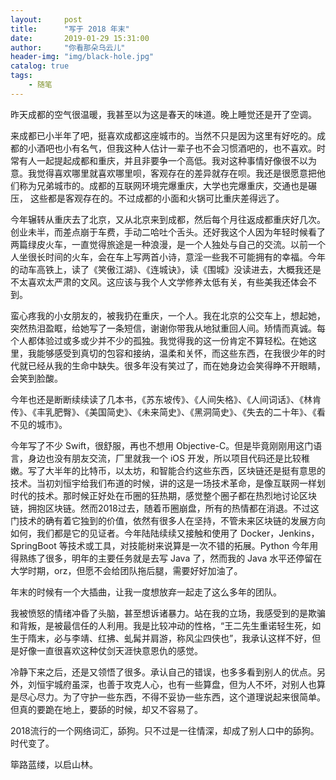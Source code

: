 ```yaml
---
layout:     post
title:      "写于 2018 年末"
date:       2019-01-29 15:31:00
author:     "你看那朵乌云儿"
header-img: "img/black-hole.jpg"
catalog: true
tags:
    - 随笔
---
```


昨天成都的空气很温暖，我甚至以为这是春天的味道。晚上睡觉还是开了空调。  

来成都已小半年了吧，挺喜欢成都这座城市的。当然不只是因为这里有好吃的。成都的小酒吧也小有名气，但我这种人估计一辈子也不会习惯酒吧的，也不喜欢。时常有人一起提起成都和重庆，并且非要争一个高低。我对这种事情好像很不以为意。我觉得喜欢哪里就喜欢哪里呗，客观存在的差异就存在呗。我还是很愿意把他们称为兄弟城市的。成都的互联网环境完爆重庆，大学也完爆重庆，交通也是碾压， 这些都是客观存在的。不过成都的小面和火锅可比重庆差得远了。  

今年辗转从重庆去了北京，又从北京来到成都，然后每个月往返成都重庆好几次。创业未半，而差点崩于车费，手动二哈吐个舌头。还好我这个人因为年轻时候看了两篇绿皮火车，一直觉得旅途是一种浪漫，是一个人独处与自己的交流。以前一个人坐很长时间的火车，会在车上写两首小诗，意淫一些我不可能拥有的幸福。今年的动车高铁上，读了《笑傲江湖》、《连城诀》，读《围城》没读进去，大概我还是不太喜欢太严肃的文风。这应该与我个人文学修养太低有关，有些美我还体会不到。  

蛮心疼我的小女朋友的，被我扔在重庆，一个人。我在北京的公交车上，想起她，突然热泪盈眶，给她写了一条短信，谢谢你带我从地狱重回人间。矫情而真诚。每个人都体验过或多或少并不少的孤独。我觉得我的这一份肯定不算轻松。在她这里，我能够感受到真切的包容和接纳，温柔和关怀，而这些东西，在我很少年的时代就已经从我的生命中缺失。很多年没有笑过了，而在她身边会笑得睁不开眼睛，会笑到脸酸。  

今年也还是断断续续读了几本书，《苏东坡传》、《人间失格》、《人间词话》、《林肯传》、《丰乳肥臀》、《美国简史》、《未来简史》、《黑洞简史》、《失去的二十年》、《看不见的城市》。  

今年写了不少 Swift，很舒服，再也不想用 Objective-C。但是毕竟刚刚用这门语言，身边也没有朋友交流，厂里就我一个 iOS 开发，所以项目代码还是比较稚嫩。写了大半年的比特币，以太坊，和智能合约这些东西，区块链还是挺有意思的技术。当初刘恒宇给我们布道的时候，讲的这是一场技术革命，是像互联网一样划时代的技术。那时候正好处在币圈的狂热期，感觉整个圈子都在热烈地讨论区块链，拥抱区块链。然而2018过去，随着币圈崩盘，所有的热情都在消退。不过这门技术的确有着它独到的价值，依然有很多人在坚持，不管未来区块链的发展方向如何，我们都是它的见证者。今年陆陆续续又接触和使用了 Docker，Jenkins，SpringBoot 等技术或工具，对技能树来说算是一次不错的拓展。Python 今年用得熟练了很多，明年的主要任务就是去写 Java 了，然而我的 Java 水平还停留在大学时期，orz，但愿不会给团队拖后腿，需要好好加油了。

年末的时候有一个大插曲，让我一度想放弃一起走了这么多年的团队。  

我被愤怒的情绪冲昏了头脑，甚至想诉诸暴力。站在我的立场，我感受到的是欺骗和背叛，是被最信任的人利用。我是比较冲动的性格，“王二先生重诺轻生死，如生于隋末，必与李靖、红拂、虬髯并肩游，称风尘四侠也”，我承认这样不好，但是好像一直很喜欢这种仗剑天涯快意恩仇的感觉。  

冷静下来之后，还是又领悟了很多。承认自己的错误，也多多看到别人的优点。另外，刘恒宇城府虽深，也善于攻克人心，也有一些算盘，但为人不坏，对别人也算是尽心尽力。为了守护一些东西，不得不妥协一些东西，这个道理说起来很简单。但真的要跪在地上，要舔的时候，却又不容易了。

2018流行的一个网络词汇，舔狗。只不过是一往情深，却成了别人口中的舔狗。时代变了。

筚路蓝缕，以启山林。
  









